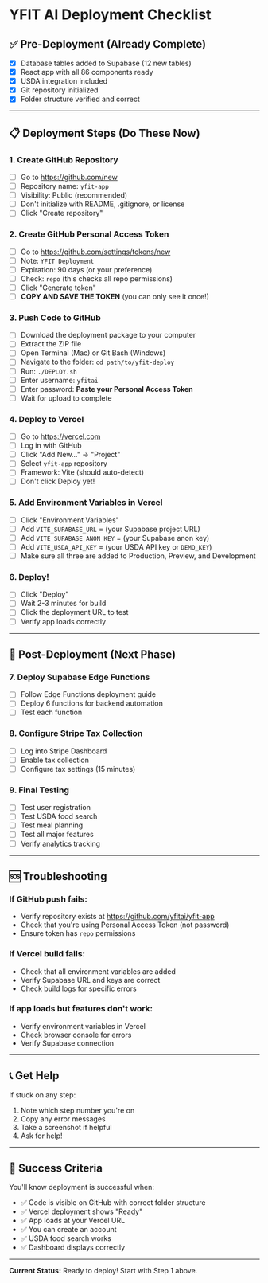 # YFIT AI Deployment Checklist

## ✅ Pre-Deployment (Already Complete)

- [x] Database tables added to Supabase (12 new tables)
- [x] React app with all 86 components ready
- [x] USDA integration included
- [x] Git repository initialized
- [x] Folder structure verified and correct

---

## 📋 Deployment Steps (Do These Now)

### 1. Create GitHub Repository
- [ ] Go to https://github.com/new
- [ ] Repository name: `yfit-app`
- [ ] Visibility: Public (recommended)
- [ ] Don't initialize with README, .gitignore, or license
- [ ] Click "Create repository"

### 2. Create GitHub Personal Access Token
- [ ] Go to https://github.com/settings/tokens/new
- [ ] Note: `YFIT Deployment`
- [ ] Expiration: 90 days (or your preference)
- [ ] Check: `repo` (this checks all repo permissions)
- [ ] Click "Generate token"
- [ ] **COPY AND SAVE THE TOKEN** (you can only see it once!)

### 3. Push Code to GitHub
- [ ] Download the deployment package to your computer
- [ ] Extract the ZIP file
- [ ] Open Terminal (Mac) or Git Bash (Windows)
- [ ] Navigate to the folder: `cd path/to/yfit-deploy`
- [ ] Run: `./DEPLOY.sh`
- [ ] Enter username: `yfitai`
- [ ] Enter password: **Paste your Personal Access Token**
- [ ] Wait for upload to complete

### 4. Deploy to Vercel
- [ ] Go to https://vercel.com
- [ ] Log in with GitHub
- [ ] Click "Add New..." → "Project"
- [ ] Select `yfit-app` repository
- [ ] Framework: Vite (should auto-detect)
- [ ] Don't click Deploy yet!

### 5. Add Environment Variables in Vercel
- [ ] Click "Environment Variables"
- [ ] Add `VITE_SUPABASE_URL` = (your Supabase project URL)
- [ ] Add `VITE_SUPABASE_ANON_KEY` = (your Supabase anon key)
- [ ] Add `VITE_USDA_API_KEY` = (your USDA API key or `DEMO_KEY`)
- [ ] Make sure all three are added to Production, Preview, and Development

### 6. Deploy!
- [ ] Click "Deploy"
- [ ] Wait 2-3 minutes for build
- [ ] Click the deployment URL to test
- [ ] Verify app loads correctly

---

## 🎯 Post-Deployment (Next Phase)

### 7. Deploy Supabase Edge Functions
- [ ] Follow Edge Functions deployment guide
- [ ] Deploy 6 functions for backend automation
- [ ] Test each function

### 8. Configure Stripe Tax Collection
- [ ] Log into Stripe Dashboard
- [ ] Enable tax collection
- [ ] Configure tax settings (15 minutes)

### 9. Final Testing
- [ ] Test user registration
- [ ] Test USDA food search
- [ ] Test meal planning
- [ ] Test all major features
- [ ] Verify analytics tracking

---

## 🆘 Troubleshooting

### If GitHub push fails:
- Verify repository exists at https://github.com/yfitai/yfit-app
- Check that you're using Personal Access Token (not password)
- Ensure token has `repo` permissions

### If Vercel build fails:
- Check that all environment variables are added
- Verify Supabase URL and keys are correct
- Check build logs for specific errors

### If app loads but features don't work:
- Verify environment variables in Vercel
- Check browser console for errors
- Verify Supabase connection

---

## 📞 Get Help

If stuck on any step:
1. Note which step number you're on
2. Copy any error messages
3. Take a screenshot if helpful
4. Ask for help!

---

## 🎉 Success Criteria

You'll know deployment is successful when:
- ✅ Code is visible on GitHub with correct folder structure
- ✅ Vercel deployment shows "Ready"
- ✅ App loads at your Vercel URL
- ✅ You can create an account
- ✅ USDA food search works
- ✅ Dashboard displays correctly

---

**Current Status:** Ready to deploy! Start with Step 1 above.

